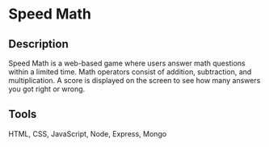# Speed Math

## **Description**

Speed Math is a web-based game where users answer math questions within a limited time. Math operators consist of addition, subtraction, and multiplication. A score is displayed on the screen to see how many answers you got right or wrong.

## **Tools**
HTML, CSS, JavaScript, Node, Express, Mongo